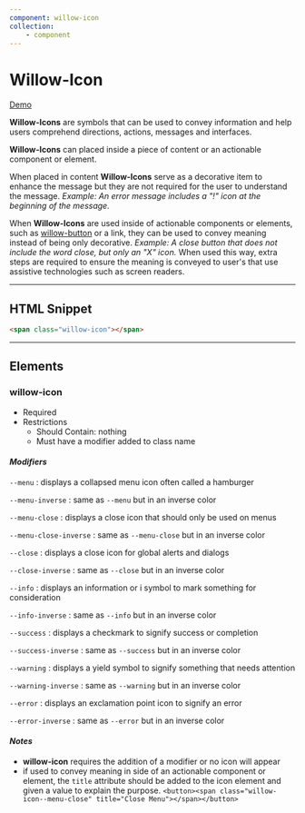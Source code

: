 ```yaml
---
component: willow-icon
collection:
    - component
---
```

# **Willow-Icon**

[Demo](http://codepen.io/team/UnumUX/pen/gmXRWg)

**Willow-Icons** are symbols that can be used to convey information and help users comprehend directions, actions, messages and interfaces.

**Willow-Icons** can placed inside a piece of content or an actionable component or element.

When placed in content **Willow-Icons** serve as a decorative item to enhance the message but they are not required for the user to understand the message. _Example: An error message includes a "!" icon at the beginning of the message._

When **Willow-Icons** are used inside of actionable components or elements, such as [willow-button](../button) or a link, they can be used to convey meaning instead of being only decorative. _Example: A close button that does not include the word close, but only an "X" icon._ When used this way, extra steps are required to ensure the meaning is conveyed to user's that use assistive technologies such as screen readers.

---

## HTML Snippet

```html
<span class="willow-icon"></span>
```

---

## Elements

### willow-icon

- Required
- Restrictions
  - Should Contain: nothing
  - Must have a modifier added to class name

#### _Modifiers_

`--menu` : displays a collapsed menu icon often called a hamburger

`--menu-inverse` : same as `--menu` but in an inverse color

`--menu-close` : displays a close icon that should only be used on menus

`--menu-close-inverse` : same as `--menu-close` but in an inverse color

`--close` : displays a close icon for global alerts and dialogs

`--close-inverse` : same as `--close` but in an inverse color

`--info` : displays an information or i symbol to mark something for consideration

`--info-inverse` : same as `--info` but in an inverse color

`--success` : displays a checkmark to signify success or completion

`--success-inverse` : same as `--success` but in an inverse color

`--warning` : displays a yield symbol to signify something that needs attention

`--warning-inverse` : same as `--warning` but in an inverse color

`--error` : displays an exclamation point icon to signify an error

`--error-inverse` : same as `--error` but in an inverse color

#### _Notes_

- **willow-icon** requires the addition of a modifier or no icon will appear
- if used to convey meaning in side of an actionable component or element, the `title` attribute should be added to the icon element and given a value to explain the purpose. `<button><span class="willow-icon--menu-close" title="Close Menu"></span></button>`